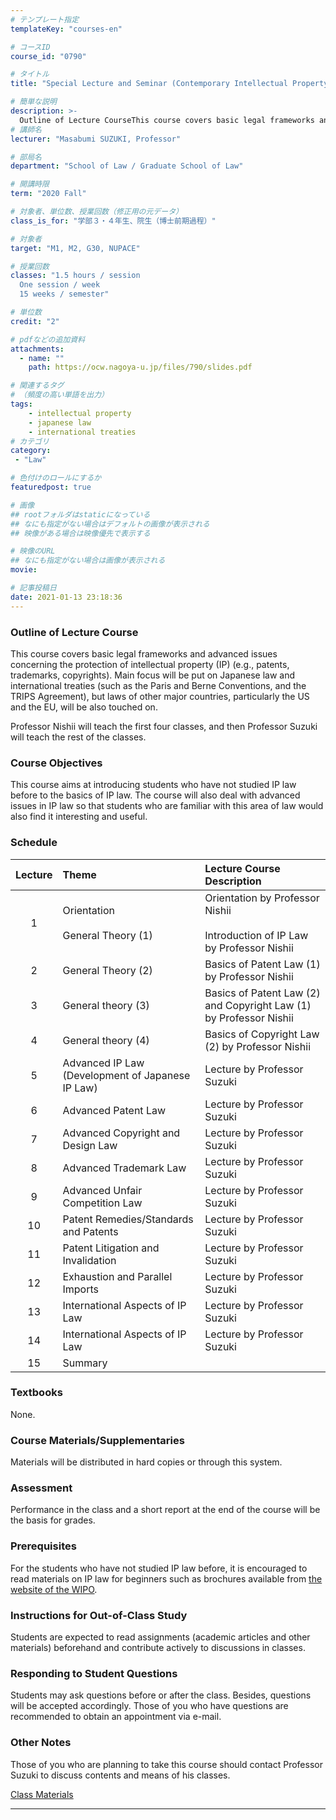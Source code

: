 ```yaml
---
# テンプレート指定
templateKey: "courses-en"

# コースID
course_id: "0790"

# タイトル
title: "Special Lecture and Seminar (Contemporary Intellectual Property Law)"

# 簡単な説明
description: >-
  Outline of Lecture CourseThis course covers basic legal frameworks and advanced issues concerning the protection of intellectual property (IP) (e.g., patents, trademarks, copyrights). Main focus wi ....
# 講師名
lecturer: "Masabumi SUZUKI, Professor"

# 部局名
department: "School of Law / Graduate School of Law"

# 開講時限
term: "2020	Fall"

# 対象者、単位数、授業回数（修正用の元データ）
class_is_for: "学部３・４年生、院生（博士前期過程）"

# 対象者
target: "M1, M2, G30, NUPACE"

# 授業回数
classes: "1.5 hours / session
  One session / week
  15 weeks / semester"

# 単位数
credit: "2"

# pdfなどの追加資料
attachments:
  - name: "" 
    path: https://ocw.nagoya-u.jp/files/790/slides.pdf

# 関連するタグ
# （頻度の高い単語を出力）
tags:
    - intellectual property
    - japanese law
    - international treaties
# カテゴリ
category:
 - "Law"

# 色付けのロールにするか
featuredpost: true

# 画像
## rootフォルダはstaticになっている
## なにも指定がない場合はデフォルトの画像が表示される
## 映像がある場合は映像優先で表示する

# 映像のURL
## なにも指定がない場合は画像が表示される
movie: 

# 記事投稿日
date: 2021-01-13 23:18:36
---
```


### Outline of Lecture Course

This course covers basic legal frameworks and advanced issues concerning the protection of intellectual property (IP) (e.g., patents, trademarks, copyrights). Main focus will be put on Japanese law and international treaties (such as the Paris and Berne Conventions, and the TRIPS Agreement), but laws of other major countries, particularly the US and the EU, will be also touched on.

Professor Nishii will teach the first four classes, and then Professor Suzuki will teach the rest of the classes.

### Course Objectives

This course aims at introducing students who have not studied IP law before to the basics of IP law. The course will also deal with advanced issues in IP law so that students who are familiar with this area of law would also find it interesting and useful.

### Schedule

| Lecture | Theme                                            | Lecture Course Description                                                        |
| :-----: | :----------------------------------------------- | :-------------------------------------------------------------------------------- |
|    1    | Orientation<br><br>General Theory (1)            | Orientation by Professor Nishii<br><br>Introduction of IP Law by Professor Nishii |
|    2    | General Theory (2)                               | Basics of Patent Law (1) by Professor Nishii                                      |
|    3    | General theory (3)                               | Basics of Patent Law (2) and Copyright Law (1) by Professor Nishii                |
|    4    | General theory (4)                               | Basics of Copyright Law (2) by Professor Nishii                                   |
|    5    | Advanced IP Law (Development of Japanese IP Law) | Lecture by Professor Suzuki                                                       |
|    6    | Advanced Patent Law                              | Lecture by Professor Suzuki                                                       |
|    7    | Advanced Copyright and Design Law                | Lecture by Professor Suzuki                                                       |
|    8    | Advanced Trademark Law                           | Lecture by Professor Suzuki                                                       |
|    9    | Advanced Unfair Competition Law                  | Lecture by Professor Suzuki                                                       |
|   10    | Patent Remedies/Standards and Patents            | Lecture by Professor Suzuki                                                       |
|   11    | Patent Litigation and Invalidation               | Lecture by Professor Suzuki                                                       |
|   12    | Exhaustion and Parallel Imports                  | Lecture by Professor Suzuki                                                       |
|   13    | International Aspects of IP Law                  | Lecture by Professor Suzuki                                                       |
|   14    | International Aspects of IP Law                  | Lecture by Professor Suzuki                                                       |
|   15    | Summary                                          |                                                                                   |

### Textbooks

None.

### Course Materials/Supplementaries

Materials will be distributed in hard copies or through this system.

### Assessment

Performance in the class and a short report at the end of the course will be the basis for grades.

### Prerequisites

For the students who have not studied IP law before, it is encouraged to read materials on IP law for beginners such as brochures available from <u>[the website of the WIPO](http://www.wipo.int/about-ip/en/)</u>.

### Instructions for Out-of-Class Study

Students are expected to read assignments (academic articles and other materials) beforehand and contribute actively to discussions in classes.

### Responding to Student Questions

Students may ask questions before or after the class. Besides, questions will be accepted accordingly. Those of you who have questions are recommended to obtain an appointment via e-mail.

### Other Notes

Those of you who are planning to take this course should contact Professor Suzuki to discuss contents and means of his classes.

[Class Materials](https://ocw.nagoya-u.jp/files/790/slides.pdf)

---
